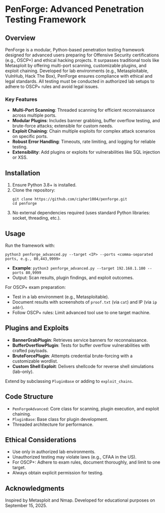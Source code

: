 # PenForge: Advanced Penetration Testing Framework

## Overview
PenForge is a modular, Python-based penetration testing framework designed for advanced users preparing for Offensive Security certifications (e.g., OSCP+) and ethical hacking projects. It surpasses traditional tools like Metasploit by offering multi-port scanning, customizable plugins, and exploit chaining. Developed for lab environments (e.g., Metasploitable, VulnHub, Hack The Box), PenForge ensures compliance with ethical and legal standards. All testing must be conducted in authorized lab setups to adhere to OSCP+ rules and avoid legal issues.

### Key Features
- **Multi-Port Scanning**: Threaded scanning for efficient reconnaissance across multiple ports.
- **Modular Plugins**: Includes banner grabbing, buffer overflow testing, and brute-force attacks; extensible for custom needs.
- **Exploit Chaining**: Chain multiple exploits for complex attack scenarios on specific ports.
- **Robust Error Handling**: Timeouts, rate limiting, and logging for reliable testing.
- **Extensibility**: Add plugins or exploits for vulnerabilities like SQL injection or XSS.

## Installation
1. Ensure Python 3.8+ is installed.
2. Clone the repository:
   ```
   git clone https://github.com/cipher1004/penforge.git
   cd penforge
   ```
3. No external dependencies required (uses standard Python libraries: socket, threading, etc.).

## Usage
Run the framework with:
```
python3 penforge_advanced.py --target <IP> --ports <comma-separated ports, e.g., 80,443,9999>
```
- **Example**: `python3 penforge_advanced.py --target 192.168.1.100 --ports 80,9999`
- Output: Scan results, plugin findings, and exploit outcomes.

For OSCP+ exam preparation:
- Test in a lab environment (e.g., Metasploitable).
- Document results with screenshots of `proof.txt` (via `cat`) and IP (via `ip addr`).
- Follow OSCP+ rules: Limit advanced tool use to one target machine.

## Plugins and Exploits
- **BannerGrabPlugin**: Retrieves service banners for reconnaissance.
- **BufferOverflowPlugin**: Tests for buffer overflow vulnerabilities with crafted payloads.
- **BruteForcePlugin**: Attempts credential brute-forcing with a customizable wordlist.
- **Custom Shell Exploit**: Delivers shellcode for reverse shell simulations (lab-only).

Extend by subclassing `PluginBase` or adding to `exploit_chains`.

## Code Structure
- `PenForgeAdvanced`: Core class for scanning, plugin execution, and exploit chaining.
- `PluginBase`: Base class for plugin development.
- Threaded architecture for performance.

## Ethical Considerations
- Use only in authorized lab environments.
- Unauthorized testing may violate laws (e.g., CFAA in the US).
- For OSCP+: Adhere to exam rules, document thoroughly, and limit to one target.
- Always obtain explicit permission for testing.

## Acknowledgments
Inspired by Metasploit and Nmap. Developed for educational purposes on September 15, 2025.
